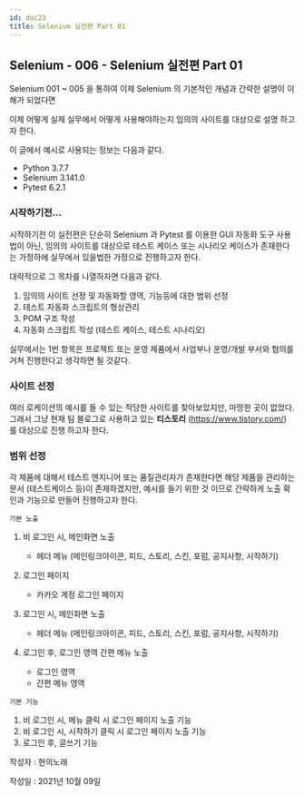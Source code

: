 ```yaml
---
id: doc23
title: Selenium 실전편 Part 01
---
```


## Selenium - 006 - Selenium 실전편 Part 01

Selenium 001 ~ 005 을 통하여 이제 Selenium 의 기본적인 개념과 간략한 설명이 이해가 되었다면

이제 어떻게 실제 실무에서 어떻게 사용해야하는지 임의의 사이트를 대상으로 설명 하고자 한다.

이 글에서 예시로 사용되는 정보는 다음과 같다.

- Python 3.7.7
- Selenium 3.141.0
- Pytest 6.2.1





### 시작하기전...

시작하기전 이 실전편은 단순히 Selenium 과 Pytest 를 이용한 GUI 자동화 도구 사용법이 아닌, 임의의 사이트를 대상으로 테스트 케이스 또는 시나리오 케이스가 존재한다는 가정하에 실무에서 있을법한 가정으로 진행하고자 한다.

대략적으로 그 목차를 나열하자면 다음과 같다.



1. 임의의 사이트 선정 및 자동화할 영역, 기능등에 대한 범위 선정
2. 테스트 자동화 스크립트의 형상관리
3. POM 구조 작성
4. 자동화 스크립트 작성 (테스트 케이스, 테스트 시나리오)



실무에서는 1번 항목은 프로젝트 또는 운영 제품에서 사업부나 운영/개발 부서와 협의를 거쳐 진행한다고 생각하면 될 것같다.





### 사이트 선정

여러 로케이션의 예시를 들 수 있는 적당한 사이트를 찾아보았지만, 마땅한 곳이 없었다. 그래서 그냥 현재 팀 블로그로 사용하고 있는 **티스토리** (https://www.tistory.com/) 를 대상으로 진행 하고자 한다.





### 범위 선정

각 제품에 대해서 테스트 엔지니어 또는 품질관리자가 존재한다면 해당 제품을 관리하는 문서 (테스트케이스 등)이 존재하겠지만, 예시를 들기 위한 것 이므로 간략하게 노출 확인과 기능으로 만들어 진행하고자 한다.



```기본 노출```

1. 비 로그인 시, 메인화면 노출
   * 헤더 메뉴 (메인링크아이콘, 피드, 스토리, 스킨, 포럼, 공지사항, 시작하기)

2. 로그인 페이지
   * 카카오 계정 로그인 페이지

3. 로그인 시, 메인화면 노출
   * 헤더 메뉴 (메인링크아이콘, 피드, 스토리, 스킨, 포럼, 공지사항, 시작하기)

4. 로그인 후, 로그인 영역 간편 메뉴 노출
   * 로그인 영역
   * 간편 메뉴 영역



```기본 기능```

1. 비 로그인 시, 메뉴 클릭 시 로그인 페이지 노출 기능
2. 비 로그인 시, 시작하기 클릭 시 로그인 페이지 노출 기능
3. 로그인 후, 글쓰기 기능











작성자 : 현의노래

작성일 : 2021년 10월 09일
